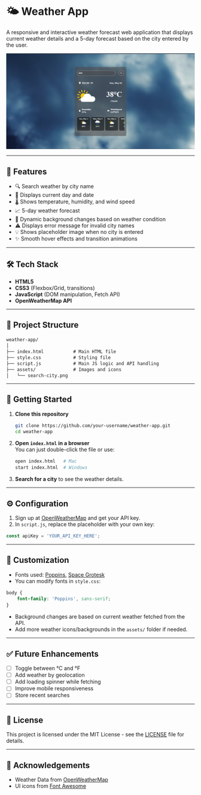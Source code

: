 # 🌤️ Weather App

A responsive and interactive weather forecast web application that displays current weather details and a 5-day forecast based on the city entered by the user.

![placeholder](assets/search.png)

---

## 🚀 Features

- 🔍 Search weather by city name  
- 📅 Displays current day and date  
- 🌡 Shows temperature, humidity, and wind speed  
- 📈 5-day weather forecast  
- 🎨 Dynamic background changes based on weather condition  
- ⚠️ Displays error message for invalid city names  
- 💡 Shows placeholder image when no city is entered  
- ✨ Smooth hover effects and transition animations  

---

## 🛠️ Tech Stack

- **HTML5**  
- **CSS3** (Flexbox/Grid, transitions)  
- **JavaScript** (DOM manipulation, Fetch API)  
- **OpenWeatherMap API**

---

## 📂 Project Structure

```
weather-app/
│
├── index.html           # Main HTML file
├── style.css            # Styling file
├── script.js            # Main JS logic and API handling
├── assets/              # Images and icons
│   └── search-city.png
```

---

## 🧪 Getting Started

1. **Clone this repository**
   ```bash
   git clone https://github.com/your-username/weather-app.git
   cd weather-app
   ```

2. **Open `index.html` in a browser**  
   You can just double-click the file or use:
   ```bash
   open index.html   # Mac
   start index.html  # Windows
   ```

3. **Search for a city** to see the weather details.

---

## ⚙️ Configuration

1. Sign up at [OpenWeatherMap](https://openweathermap.org/) and get your API key.
2. In `script.js`, replace the placeholder with your own key:

```js
const apiKey = 'YOUR_API_KEY_HERE';
```

---


## 🎨 Customization

- Fonts used: [Poppins](https://fonts.google.com/specimen/Poppins), [Space Grotesk](https://fonts.google.com/specimen/Space+Grotesk)  
- You can modify fonts in `style.css`:

```css
body {
    font-family: 'Poppins', sans-serif;
}
```

- Background changes are based on current weather fetched from the API.  
- Add more weather icons/backgrounds in the `assets/` folder if needed.

---

## ✅ Future Enhancements

- [ ] Toggle between °C and °F  
- [ ] Add weather by geolocation  
- [ ] Add loading spinner while fetching  
- [ ] Improve mobile responsiveness  
- [ ] Store recent searches  

---

## 📄 License

This project is licensed under the MIT License - see the [LICENSE](LICENSE) file for details.

---

## 🙌 Acknowledgements

- Weather Data from [OpenWeatherMap](https://openweathermap.org/)  
- UI icons from [Font Awesome](https://fontawesome.com/)
